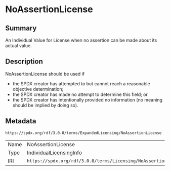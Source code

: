 <!-- Automatically generated by spec-parser v2.3.0 on 2024-07-16T15:00:52.540788+00:00 -->
<!-- SPDX-License-Identifier: Community-Spec-1.0 -->

# NoAssertionLicense

## Summary

An Individual Value for License when no assertion can be made about its actual
value.


## Description

NoAssertionLicense should be used if

- the SPDX creator has attempted to but cannot reach a reasonable objective
  determination;
- the SPDX creator has made no attempt to determine this field; or
- the SPDX creator has intentionally provided no information (no meaning should
  be implied by doing so).


## Metadata

`https://spdx.org/rdf/3.0.0/terms/ExpandedLicensing/NoAssertionLicense`


| | |
|---|---|
| Name | NoAssertionLicense |
| Type | [IndividualLicensingInfo](../Classes/IndividualLicensingInfo.md) |
| IRI | `https://spdx.org/rdf/3.0.0/terms/Licensing/NoAssertion` |



